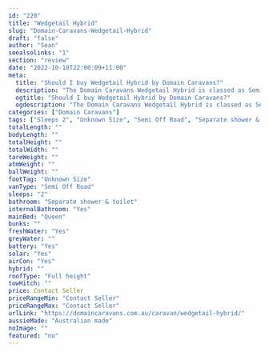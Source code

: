 ```yaml
---
id: "220"
title: "Wedgetail Hybrid"
slug: "Domain-Caravans-Wedgetail-Hybrid"
draft: "false"
author: "Sean"
seealsolinks: "1"
section: "review"
date: "2022-10-10T22:00:09+11:00"
meta:
  title: "Should I buy Wedgetail Hybrid by Domain Caravans?"
  description: "The Domain Caravans Wedgetail Hybrid is classed as Semi Off Road, and sleeps 2 people. It is Australian made and comes in at Unknown Size. It generally has Separate shower & toilet."
  ogtitle: "Should I buy Wedgetail Hybrid by Domain Caravans?"
  ogdescription: "The Domain Caravans Wedgetail Hybrid is classed as Semi Off Road, and sleeps 2 people. It is Australian made and comes in at Unknown Size. It generally has Separate shower & toilet."
categories: ["Domain Caravans"]
tags: ["Sleeps 2", "Unknown Size", "Semi Off Road", "Separate shower & toilet", "Full height", "Price Unknown", "Australian made"]
totalLength: ""
bodyLength: ""
totalHeight: ""
totalWidth: ""
tareWeight: ""
atmWeight: ""
ballWeight: ""
footTag: "Unknown Size"
vanType: "Semi Off Road"
sleeps: "2"
bathroom: "Separate shower & toilet"
internalBathroom: "Yes"
mainBed: "Queen"
bunks: ""
freshWater: "Yes"
greyWater: ""
battery: "Yes"
solar: "Yes"
airCon: "Yes"
hybrid: ""
roofType: "Full height"
towHitch: ""
price: Contact Seller
priceRangeMin: "Contact Seller"
priceRangeMax: "Contact Seller"
urlLink: "https://domaincaravans.com.au/caravan/wedgetail-hybrid/"
aussieMade: "Australian made"
noImage: ""
featured: "no"
---
```

